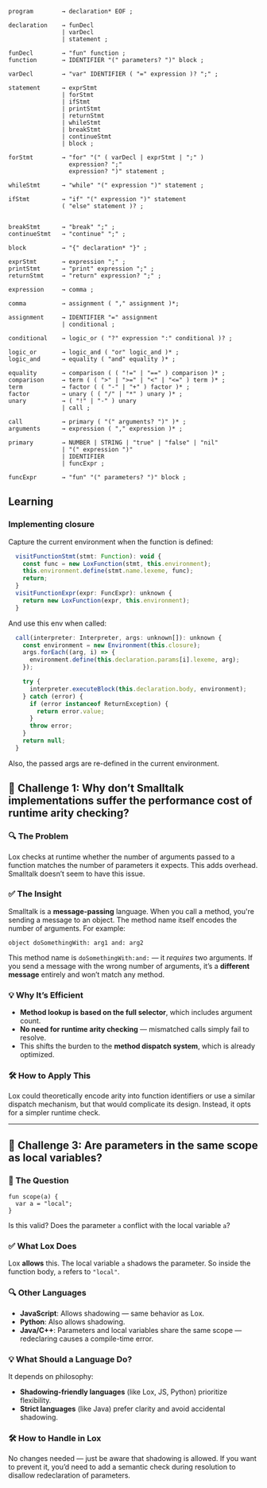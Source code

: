 
```bnf
program        → declaration* EOF ;

declaration    → funDecl
               | varDecl
               | statement ;
               
funDecl        → "fun" function ;
function       → IDENTIFIER "(" parameters? ")" block ;
               
varDecl        → "var" IDENTIFIER ( "=" expression )? ";" ;

statement      → exprStmt
               | forStmt
               | ifStmt
               | printStmt
               | returnStmt
               | whileStmt
               | breakStmt
               | continueStmt
               | block ;
		       
forStmt        → "for" "(" ( varDecl | exprStmt | ";" )
                 expression? ";"
                 expression? ")" statement ;
		       
whileStmt      → "while" "(" expression ")" statement ;

ifStmt         → "if" "(" expression ")" statement
               ( "else" statement )? ;
               
               
breakStmt      → "break" ";" ;
continueStmt   → "continue" ";" ;

block          → "{" declaration* "}" ;

exprStmt       → expression ";" ;
printStmt      → "print" expression ";" ;
returnStmt     → "return" expression? ";" ;

expression     → comma ;

comma          → assignment ( "," assignment )*;

assignment     → IDENTIFIER "=" assignment
               | conditional ;

conditional    → logic_or ( "?" expression ":" conditional )? ;

logic_or       → logic_and ( "or" logic_and )* ;
logic_and      → equality ( "and" equality )* ;

equality       → comparison ( ( "!=" | "==" ) comparison )* ;
comparison     → term ( ( ">" | ">=" | "<" | "<=" ) term )* ;
term           → factor ( ( "-" | "+" ) factor )* ;
factor         → unary ( ( "/" | "*" ) unary )* ;
unary          → ( "!" | "-" ) unary
               | call ;
               
call           → primary ( "(" arguments? ")" )* ;
arguments      → expression ( "," expression )* ;

primary        → NUMBER | STRING | "true" | "false" | "nil"
               | "(" expression ")" 
               | IDENTIFIER 
               | funcExpr ;

funcExpr       → "fun" "(" parameters? ")" block ;
```

## Learning

### Implementing closure

Capture the current environment when the function is defined:

```js
  visitFunctionStmt(stmt: Function): void {
    const func = new LoxFunction(stmt, this.environment);
    this.environment.define(stmt.name.lexeme, func);
    return;
  }
  visitFunctionExpr(expr: FuncExpr): unknown {
    return new LoxFunction(expr, this.environment);
  }
```
And use this env when called:

```js
  call(interpreter: Interpreter, args: unknown[]): unknown {
    const environment = new Environment(this.closure);
    args.forEach((arg, i) => {
      environment.define(this.declaration.params[i].lexeme, arg);
    });

    try {
      interpreter.executeBlock(this.declaration.body, environment);
    } catch (error) {
      if (error instanceof ReturnException) {
        return error.value;
      }
      throw error;
    }
    return null;
  }
```

Also, the passed args are re-defined in the current environment.

## 🧠 Challenge 1: Why don’t Smalltalk implementations suffer the performance cost of runtime arity checking?

### 🔍 The Problem

Lox checks at runtime whether the number of arguments passed to a function matches the number of parameters it expects. This adds overhead. Smalltalk doesn’t seem to have this issue.

### ✅ The Insight

Smalltalk is a **message-passing** language. When you call a method, you're sending a message to an object. The method name itself encodes the number of arguments. For example:

```smalltalk
object doSomethingWith: arg1 and: arg2
```

This method name is `doSomethingWith:and:` — it _requires_ two arguments. If you send a message with the wrong number of arguments, it’s a **different message** entirely and won’t match any method.

### 💡 Why It’s Efficient

- **Method lookup is based on the full selector**, which includes argument count.
- **No need for runtime arity checking** — mismatched calls simply fail to resolve.
- This shifts the burden to the **method dispatch system**, which is already optimized.

### 🛠️ How to Apply This

Lox could theoretically encode arity into function identifiers or use a similar dispatch mechanism, but that would complicate its design. Instead, it opts for a simpler runtime check.

---

## 🧪 Challenge 3: Are parameters in the same scope as local variables?

### 🧩 The Question

```lox
fun scope(a) {
  var a = "local";
}
```

Is this valid? Does the parameter `a` conflict with the local variable `a`?

### ✅ What Lox Does

Lox **allows** this. The local variable `a` shadows the parameter. So inside the function body, `a` refers to `"local"`.

### 🔍 Other Languages

- **JavaScript**: Allows shadowing — same behavior as Lox.
- **Python**: Also allows shadowing.
- **Java/C++**: Parameters and local variables share the same scope — redeclaring causes a compile-time error.

### 💡 What Should a Language Do?

It depends on philosophy:

- **Shadowing-friendly languages** (like Lox, JS, Python) prioritize flexibility.
- **Strict languages** (like Java) prefer clarity and avoid accidental shadowing.

### 🛠️ How to Handle in Lox

No changes needed — just be aware that shadowing is allowed. If you want to prevent it, you’d need to add a semantic check during resolution to disallow redeclaration of parameters.
